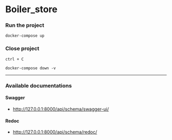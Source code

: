 # Boiler_store

### Run the project
```commandline
docker-compose up
```

### Close project
```
ctrl + C
```
```commandline
docker-compose down -v
```
***
### Available documentations
#### Swagger
- http://127.0.0.1:8000/api/schema/swagger-ui/

#### Redoc
- http://127.0.0.1:8000/api/schema/redoc/
